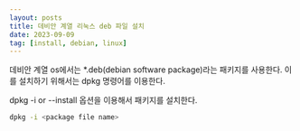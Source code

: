 ```yaml
---
layout: posts
title: 데비안 계열 리눅스 deb 파일 설치
date: 2023-09-09 
tag: [install, debian, linux]
---
```

데비안 계열 os에서는 *.deb(debian software package)라는 패키지를 사용한다. 이를 설치하기 위해서는 dpkg 명령어를 이용한다.

dpkg -i or --install 옵션을 이용해서 패키지를 설치한다.
```bash
dpkg -i <package file name> 
```